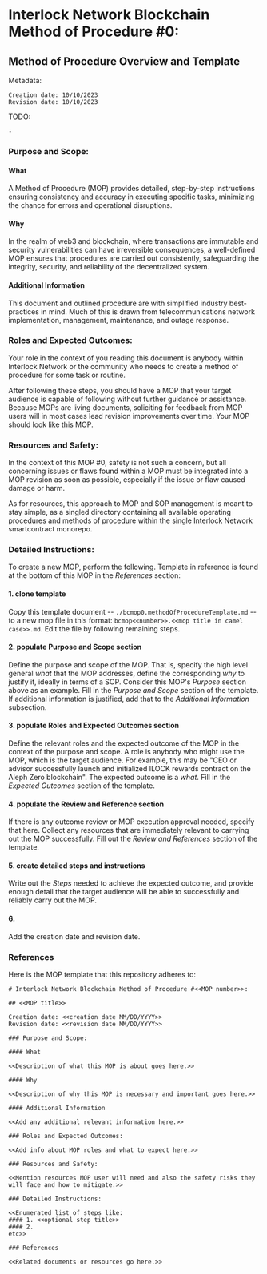 # Interlock Network Blockchain Method of Procedure #0:

## Method of Procedure Overview and Template

Metadata:
```
Creation date: 10/10/2023
Revision date: 10/10/2023
```
TODO:
```
- 
```

### Purpose and Scope:

#### What

A Method of Procedure (MOP) provides detailed, step-by-step instructions ensuring consistency and accuracy in executing specific tasks, minimizing the chance for errors and operational disruptions.

#### Why

In the realm of web3 and blockchain, where transactions are immutable and security vulnerabilities can have irreversible consequences, a well-defined MOP ensures that procedures are carried out consistently, safeguarding the integrity, security, and reliability of the decentralized system.

#### Additional Information

This document and outlined procedure are with simplified industry best-practices in mind. Much of this is drawn from telecommunications network implementation, management, maintenance, and outage response.

### Roles and Expected Outcomes:

Your role in the context of you reading this document is anybody within Interlock Network or the community who needs to create a method of procedure for some task or routine.

After following these steps, you should have a MOP that your target audience is capable of following without further guidance or assistance. Because MOPs are living documents, soliciting for feedback from MOP users will in most cases lead revision improvements over time. Your MOP should look like this MOP.

### Resources and Safety:

In the context of this MOP #0, safety is not such a concern, but all concerning issues or flaws found within a MOP must be integrated into a MOP revision as soon as possible, especially if the issue or flaw caused damage or harm.

As for resources, this approach to MOP and SOP management is meant to stay simple, as a singled directory containing all available operating procedures and methods of procedure within the single Interlock Network smartcontract monorepo.

### Detailed Instructions:

To create a new MOP, perform the following. Template in reference is found at the bottom of this MOP in the _References_ section:

#### 1. clone template

Copy this template document -- `./bcmop0.methodOfProcedureTemplate.md` -- to a new mop file in this format: `bcmop<<number>>.<<mop title in camel case>>.md`. Edit the file by following remaining steps.

#### 2. populate Purpose and Scope section

Define the purpose and scope of the MOP. That is, specify the high level general _what_ that the MOP addresses, define the corresponding _why_ to justify it, ideally in terms of a SOP. Consider this MOP's _Purpose_ section above as an example. Fill in the _Purpose and Scope_ section of the template. If additional information is justified, add that to the _Additional Information_ subsection.

#### 3. populate Roles and Expected Outcomes section

Define the relevant roles and the expected outcome of the MOP in the context of the purpose and scope. A role is anybody who might use the MOP, which is the target audience. For example, this may be "CEO or advisor successfully launch and initialized ILOCK rewards contract on the Aleph Zero blockchain". The expected outcome is a _what_. Fill in the _Expected Outcomes_ section of the template.

#### 4. populate the Review and Reference section

If there is any outcome review or MOP execution approval needed, specify that here. Collect any resources that are immediately relevant to carrying out the MOP successfully. Fill out the _Review and References_ section of the template.

#### 5. create detailed steps and instructions

Write out the _Steps_ needed to achieve the expected outcome, and provide enough detail that the target audience will be able to successfully and reliably carry out the MOP.

#### 6.

Add the creation date and revision date.

### References

Here is the MOP template that this repository adheres to:

```
# Interlock Network Blockchain Method of Procedure #<<MOP number>>:

## <<MOP title>>

Creation date: <<creation date MM/DD/YYYY>>
Revision date: <<revision date MM/DD/YYYY>>

### Purpose and Scope:

#### What

<<Description of what this MOP is about goes here.>>

#### Why

<<Description of why this MOP is necessary and important goes here.>>

#### Additional Information

<<Add any additional relevant information here.>>

### Roles and Expected Outcomes:

<<Add info about MOP roles and what to expect here.>>

### Resources and Safety:

<<Mention resources MOP user will need and also the safety risks they will face and how to mitigate.>>

### Detailed Instructions:

<<Enumerated list of steps like:
#### 1. <<optional step title>>
#### 2.
etc>>

### References

<<Related documents or resources go here.>>
```
